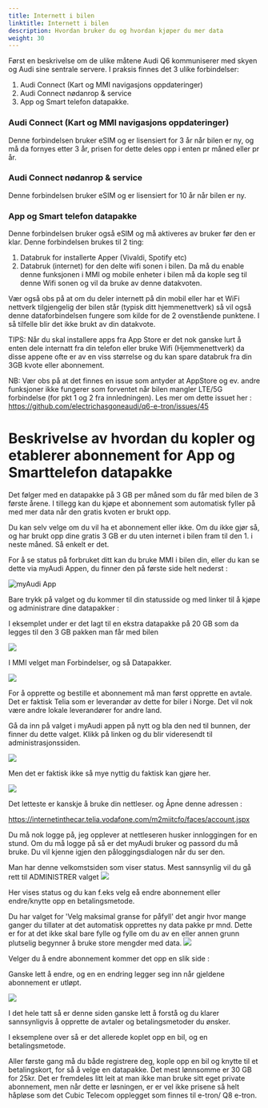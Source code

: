 ```yaml
---
title: Internett i bilen
linktitle: Internett i bilen
description: Hvordan bruker du og hvordan kjøper du mer data
weight: 30
---
```


Først en beskrivelse om de ulike måtene Audi Q6 kommuniserer med skyen og Audi sine sentrale servere. I praksis finnes det 3 ulike forbindelser:
1. Audi Connect (Kart og MMI navigasjons oppdateringer)
2. Audi Connect nødanrop & service
3. App og Smart telefon datapakke.

### Audi Connect (Kart og MMI navigasjons oppdateringer)
Denne forbindelsen bruker eSIM og er lisensiert for 3 år når bilen er ny, og må da fornyes etter 3 år, prisen for dette deles opp i enten pr måned eller pr år.

### Audi Connect nødanrop & service
Denne forbindelsen bruker eSIM og er lisensiert for 10 år når bilen er ny.

### App og Smart telefon datapakke
Denne forbindelsen bruker også eSIM og må aktiveres av bruker før den er klar. Denne forbindelsen brukes til 2 ting:
1. Databruk for installerte Apper (Vivaldi, Spotify etc)
2. Databruk (internet) for den delte wifi sonen i bilen. Da må du enable denne funksjonen i MMI og mobile enheter i bilen må da kople seg til denne Wifi sonen og vil da bruke av denne datakvoten.

Vær også obs på at om du deler internett på din mobil eller har et WiFi nettverk tilgjengelig der bilen står (typisk ditt hjemmenettverk) så vil også denne dataforbindelsen fungere som kilde for de 2 ovenstående punktene. I så tilfelle blir det ikke brukt av din datakvote.

TIPS: Når du skal installere apps fra App Store er det nok ganske lurt å enten dele internatt fra din telefon eller bruke Wifi (Hjemmenettverk) da disse appene ofte er av en viss størrelse og du kan spare databruk fra din 3GB kvote eller abonnement.

NB: Vær obs på at det finnes en issue som antyder at AppStore og ev. andre funksjoner ikke fungerer som forventet når bilen mangler LTE/5G forbindelse (for pkt 1 og 2 fra innledningen). Les mer om dette issuet her : https://github.com/electrichasgoneaudi/q6-e-tron/issues/45


# Beskrivelse av hvordan du kopler og etablerer abonnement for App og Smarttelefon datapakke

Det følger med en datapakke på 3 GB per måned som du får med bilen de 3 første årene. I tillegg kan du kjøpe et abonnement som automatisk fyller på med mer data når den gratis kvoten er brukt opp.

Du kan selv velge om du vil ha et abonnement eller ikke. Om du ikke gjør så, og har brukt opp dine gratis 3 GB er du uten internet i bilen fram til den 1. i neste måned. Så enkelt er det.

For å se status på forbruket ditt kan du bruke MMI i bilen din, eller du kan se dette via myAudi Appen, du finner den på første side helt nederst :

![myAudi App](myaudi-app-1.png)

Bare trykk på valget og du kommer til din statusside og med linker til å kjøpe og administrare dine datapakker :

I eksemplet under er det lagt til en ekstra datapakke på 20 GB som da legges til den 3 GB pakken man får med bilen

![](image.png)


I MMI velget man Forbindelser, og så Datapakker.

![](image-1.png)

For å opprette og bestille et abonnement må man først opprette en avtale. Det er faktisk Telia som er leverandør av dette for biler i Norge. Det vil nok være andre lokale leverandører for andre land.

Gå da inn på valget i myAudi appen på nytt og bla den ned til bunnen, der finner du dette valget. Klikk på linken og du blir videresendt til administrasjonssiden.

![](image-2.png)

Men det er faktisk ikke så mye nyttig du faktisk kan gjøre her.

![](image-3.png)

Det letteste er kanskje å bruke din nettleser. og Åpne denne adressen :

https://internetinthecar.telia.vodafone.com/m2miitcfo/faces/account.jspx


Du må nok logge på, jeg opplever at nettleseren husker innloggingen for en stund. Om du må logge på så er det myAudi bruker og passord du må bruke. Du vil kjenne igjen den påloggingsdialogen når du ser den.

Man har denne velkomstsiden som viser status. Mest sannsynlig vil du gå rett til ADMINISTRER valget
![](image-4.png)


Her vises status og du kan f.eks velg eå endre abonnement eller endre/knytte opp en betalingsmetode.

Du har valget for 'Velg maksimal granse for påfyll' det angir hvor mange ganger du tillater at det automatisk opprettes ny data pakke pr mnd. Dette er for at det ikke skal bare fylle og fylle om du av en eller annen grunn plutselig begynner å bruke store mengder med data.
![](image-5.png)

Velger du å endre abonnement kommer det opp en slik side :

Ganske lett å endre, og en en endring legger seg inn når gjeldene abonnement er utløpt.

![](image-6.png)

I det hele tatt så er denne siden ganske lett å forstå og du klarer sannsynligvis å opprette de avtaler og betalingsmetoder du ønsker.

I eksemplene over så er det allerede koplet opp en bil, og en  betalingsmetode.

Aller første gang må du både registrere deg, kople opp en bil og knytte til et betalingskort, for så å velge en datapakke. Det mest lønnsomme er 30 GB for 25kr. Det er fremdeles litt leit at man ikke man bruke sitt eget private abonnement, men når dette er løsningen, er er vel ikke prisene så helt håpløse som det Cubic Telecom opplegget som finnes til e-tron/ Q8 e-tron.
